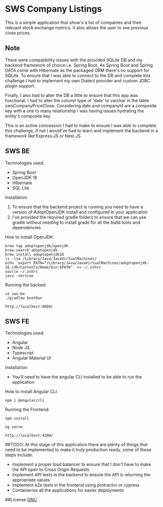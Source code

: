 # SWS Company Listings

This is a simple application that show's a list of companies and their relevant stock exchange metrics. It also allows the user to see previous close prices.

## Note
There were compatibility issues with the provided SQLite DB and my backend framework of choice i.e. Spring Boot. As Spring Boot and Spring DATA come with Hibernate as the packaged ORM there's no support for SQLite.
To ensure that I was able to connect to the DB and complete this challenge I had to implement my own Dialect provider and custom JDBC plugin support.

Finally, I also had to alter the DB a little to ensure that this app was functional. I had to alter the column type of 'date' to varchar in the table swsCompanyPriceClose. Considering date and companyId are a composite key with a one to many relationship I was having issues hydrating the entity's composite key.

This is an active concession I had to make to ensure I was able to complete this challenge, if not I would've had to learn and implement the backend in a framework like Express.JS or Nest.JS

## SWS BE

Technologies used: 
- Spring Boot
- OpenJDK 16
- Hibernate
- SQL Lite

Installation:
1. To ensure that the backend project is running you need to have a version of AdoptOpenJDK install and configured in your application
2. I've provided the required gradle folders to ensure that we can use gradle without needing to install grade for all the build tools and dependencies 

How to install OpenJDK:

```
brew tap adoptopenjdk/openjdk
brew search adoptopenjdk
brew install adoptopenjdk16
ls -lsa /Library/Java/JavaVirtualMachines/
echo 'export PATH="/Library/Java/JavaVirtualMachines/adoptopenjdk-16.jdk/Contents/Home/bin:$PATH"' >> ~/.zshrc
source ~/.zshrc
java -version
```

Running the backed:
```
cd sws-be
./gradlew bootRun

http://localhost:8080/
```

## SWS FE

Technologies used:
- Angular
- Node JS
- Typescript
- Angular Material UI

Installation:
- You'll need to have the angular CLI installed to be able to run the application

How to install Angular CLI
```
npm i @angular/cli
```

Running the Frontend:
```
npm install

ng serve 

http://localhost:4200/
```

##TODO:
At this stage of this application there are plenty of things that need to be implemented to make it truly production ready, some of these steps include:
- Implement a proper load balancer to ensure that I don't have to make the API open to Cross Origin Requests
- Implement API tests in the backend to ensure the API is returning the appropriate values
- Implement e2e tests in the frontend using protractor or cypress
- Containerise all the applications for easier deployments

##License
[GNU](https://choosealicense.com/licenses/gpl-3.0/)
